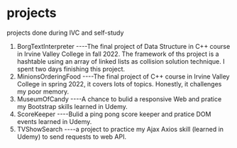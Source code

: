 # projects
projects done during IVC and self-study

1. BorgTextInterpreter
----The final project of Data Structure in C++ course in Irvine Valley College in fall 2022. The framework of ths project is a hashtable using an array of linked lists as collision solution technique. I spent two days finishing this project.
2. MinionsOrderingFood
----The final project of C++ course in Irvine Valley College in spring 2022, it covers lots of topics. Honestly, it challenges my poor memory.
3. MuseumOfCandy
----A chance to bulid a responsive Web and pratice my Bootstrap skills learned in Udemy.
4. ScoreKeeper
----Bulid a ping pong score keeper and pratice DOM events learned in Udemy.
5. TVShowSearch
----a project to practice my Ajax Axios skill (learned in Udemy) to send requests to web API.
